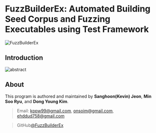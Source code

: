 # FuzzBuilderEx: Automated Building Seed Corpus and Fuzzing Executables using Test Framework
![FuzzBuilderEx](https://user-images.githubusercontent.com/48042609/112239882-ab2a8c80-8c8a-11eb-9f06-d2749fbe38bf.png)

## Introduction
![abstract](https://user-images.githubusercontent.com/48042609/112237303-bcbd6580-8c85-11eb-9de2-a077e1992660.png)

## About
This program is authored and maintained by **Sanghoon(Kevin) Jeon**, **Min Soo Ryu**, and **Dong Young Kim**.
> Email: kppw99@gmail.com, onsoim@gmail.com, ehddud758@gmail.com

> GitHub[@FuzzBuilderEx](https://github.com/kppw99/FuzzBuilderEx)

